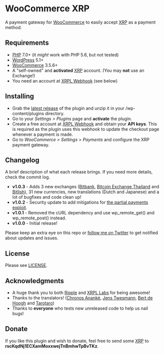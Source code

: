 # WooCommerce XRP

A payment gateway for [WooCommerce](https://woocommerce.com/) to easily accept [XRP](https://ripple.com/xrp) as a payment method.

## Requirements

* [PHP](https://php.net) 7.0+ (it *might* work with PHP 5.6, but not tested)
* [WordPress](https://wordpress.org/) 5.1+
* [WooCommerce](https://woocommerce.com/) 3.5.6+
* A "self-owned" and **activated** [XRP](https://ripple.com/xrp) account. (You may **not** use an Exchange!)
* You need an account at [XRPL Webhook](https://webhook.xrpayments.co) (see below)

## Installing

* Grab the [latest release](https://github.com/empatogen/woocommerce-xrp/archive/v1.0.3.zip) of the plugin and unzip it in your /wp-content/plugins directory.
* Go to your _Settings > Plugins_ page and **activate** the plugin.
* Create a free account at [XRPL Webhook](https://webhook.xrpayments.co) and obtain your **API keys**. This is required as the plugin uses this webhook to update the checkout page whenever a payment is made.
* Go to _WooCommerce > Settings > Payments_ and configure the XRP payment gateway.

## Changelog

A brief description of what each release brings. If you need more details, check the commit log.

* **v1.0.3** - Adds 3 new exchanges ([Bitbank](https://bitbank.cc/), [Bitcoin Exchange Thailand](https://bx.in.th/) and [Bitlish](https://bitlish.com/)), 31 new currencies, new translations (Dutch and Japanese) and a lot of bugfixes and code clean up!
* **v1.0.2** - Security update to add mitigations for [the partial payments exploit](https://developers.ripple.com/partial-payments.html#partial-payments-exploit).
* **v1.0.1** - Removed the cURL dependency and use wp_remote_get() and wp_remote_post() instead.
* **v1.0.0** - Initial release!

Please keep an extra eye on this repo or [follow me on Twitter](https://twitter.com/empatogen) to get notified about updates and issues.

## License

Please see [LICENSE](https://github.com/empatogen/woocommerce-xrp/blob/master/LICENSE).

## Acknowledgments

* A huge thank you to both [Ripple](https://ripple.com/) and [XRPL Labs](https://xrpl-labs.com/) for being awesome!
* Thanks to the translators! ([Chronos Ananké](https://twitter.com/AnankeChronos), [Jens Twesmann](https://twitter.com/jtwesmann), [Bert de Hoogh](https://twitter.com/BertdeHoogh1) and [Tarotaro](https://twitter.com/tarotaro080808))
* Thanks to **everyone** who tests new unreleased code to help us nail bugs!

## Donate

If you like this plugin and wish to donate, feel free to send some [XRP](https://ripple.com/xrp) to **rscKqdNj1ECXamMoxxwejTnBmhwTpBvTKz**.

